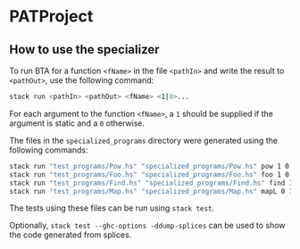 # PATProject

## How to use the specializer

To run BTA for a function `<fName>` in the file `<pathIn>` and write the result to `<pathOut>`, use the following command:

```bash
stack run <pathIn> <pathOut> <fName> <1|0>...
```

For each argument to the function `<fName>`, a `1` should be supplied if the argument is static and a `0` otherwise.

The files in the `specialized_programs` directory were generated using the following commands:

```bash
stack run "test_programs/Pow.hs" "specialized_programs/Pow.hs" pow 1 0
stack run "test_programs/Foo.hs" "specialized_programs/Foo.hs" foo 1 0 0
stack run "test_programs/Find.hs" "specialized_programs/Find.hs" find 1 0
stack run "test_programs/Map.hs" "specialized_programs/Map.hs" mapL 0 1
```

The tests using these files can be run using `stack test`. 

Optionally, `stack test --ghc-options -ddump-splices` can be used to show the code generated from splices.